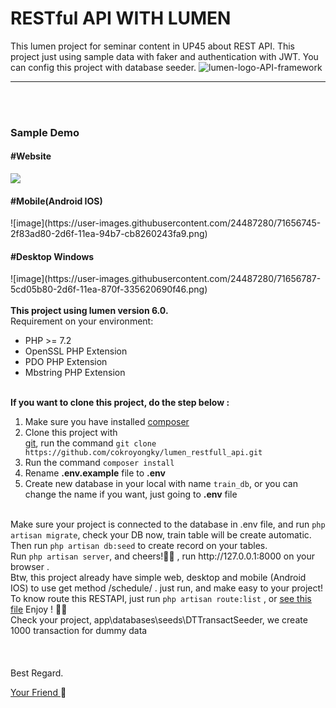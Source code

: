 # RESTful API WITH LUMEN
This lumen project for seminar content in UP45 about REST API. This project just using sample data with faker and authentication with JWT. You can config this project with database seeder.
![lumen-logo-API-framework](https://user-images.githubusercontent.com/24487280/71655121-0a3f7100-2d68-11ea-9660-d15ee80c7dfb.png)
<hr><br><br>
<h3>Sample Demo</h3>
<h4>#Website</h4>
<image src="https://user-images.githubusercontent.com/24487280/71656739-27c40900-2d6f-11ea-9138-d588af346b80.png">
<h4>#Mobile(Android IOS)</h4>
![image](https://user-images.githubusercontent.com/24487280/71656745-2f83ad80-2d6f-11ea-94b7-cb8260243fa9.png)
<h4>#Desktop Windows</h4>
![image](https://user-images.githubusercontent.com/24487280/71656787-5cd05b80-2d6f-11ea-870f-335620690f46.png)
<br><br>
<b>This project using lumen version 6.0.</b><br>
Requirement on your environment:
<ul>
    <li>PHP >= 7.2</li>
    <li>OpenSSL PHP Extension</li>
    <li>PDO PHP Extension</li>
    <li>Mbstring PHP Extension</li>
</ul><br>
<b>If you want to clone this project, do the step below :</b>
<ol type="1">
    <li>Make sure you have installed <a href="https://getcomposer.org/">composer</a></li>
    <li>Clone this project with <br><a href="https://git-scm.com/">git</a>, run the command 
    <code>git clone https://github.com/cokroyongky/lumen_restfull_api.git</code></li>
    <li>Run the command <code>composer install</code></li>
    <li>Rename <b>.env.example</b> file to <b>.env</b></li>
    <li>Create new database in your local with name <code>train_db</code>, or you can change the name if you want, just going to <b>.env</b> file </li>
</ol>
<br>
Make sure your project is connected to the database in .env file, and run <code>php artisan migrate</code>, check your DB now, train table will be create automatic. Then run <code>php artisan db:seed</code> to create record on your tables.
<br>
Run <code>php artisan server</code>, and cheers!&#127867;&#127867; , run http://127.0.0.1:8000 on your browser .
<br>
Btw, this project already have simple web, desktop and mobile (Android IOS) to use get method /schedule/ .
just run, and make easy to your project!
<br>
To know route this RESTAPI, just run <code>php artisan route:list</code> , or <a href="https://github.com/cokroyongky/lumen_restful_api/blob/master/route_list.txt"><u>see this file</u></a> Enjoy ! &#127867;&#127867;

<br>
Check your project, app\databases\seeds\DTTransactSeeder, we create 1000 transaction for dummy data 
<br><br><br><br>
Best Regard.

<a href="mailto:cokroyongkyp@gmail.com?Subject=Ask%20About%20LumenRESTAPI" target="_top">Your Friend </a>&#128150;
